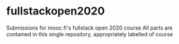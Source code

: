 # fullstackopen2020
 Submissions for mooc.fi's fullstack open 2020 course
 All parts are contained in this single repository, appropriately labelled of course